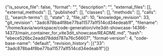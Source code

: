 {"is_source_file": false, "format": "", "description": "", "external_files": [], "external_methods": [], "published": [], "classes": [], "methods": [], "calls": [], "search-terms": [], "state": 2, "file_id": 10, "knowledge_revision": 33, "git_revision": "3adc878ba4f8be77ba11577a1f514cd34edeab1f", "filename": "/home/kavia/workspace/code-generation/vite3dit-showcase-14366-14373/main_container_for_vite3dit_showcase/README.md", "hash": "ebece526bc2eadd78ddd787a76c56607", "format-version": 4, "code-base-name": "default", "revision_history": [{"33": "3adc878ba4f8be77ba11577a1f514cd34edeab1f"}]}